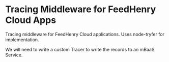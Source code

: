 Tracing Middleware for FeedHenry Cloud Apps
===========================================

Tracing middleware for FeedHenry Cloud applications. Uses node-tryfer for 
implementation.

We will need to write a custom Tracer to write the records to an mBaaS Service.
